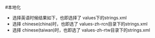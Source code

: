 #本地化

- 选择英语时候结果如下，也即选择了 values下的strings.xml
- 选择 chinese(china)时，也即选了 values-zh-rcn目录下的strings.xml
- 选择 chinese(taiwan)时，也即选了 values-zh-rtw目录下的strings.xml